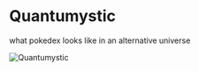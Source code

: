 # Quantumystic
what pokedex looks like in an alternative universe 

![Quantumystic](https://i.v2ex.co/j8i834pjl.png)
